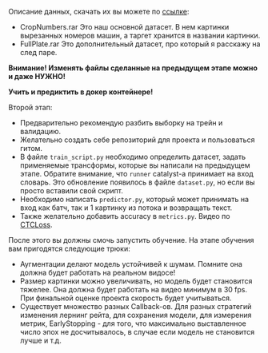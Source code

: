 Описание данных, скачать их вы можете по [ссылке](https://yadi.sk/d/K-BvJ8WJJeQM5g):
- CropNumbers.rar 
    Это наш основной датасет. В нем картинки вырезанных номеров машин,
    а таргет хранится в названии картинки.  
- FullPlate.rar 
    Это дополнительный датасет, про который я расскажу на след паре.

__Внимание! Изменять файлы сделанные на предыдущем этапе можно и даже НУЖНО!__

__Учить и предиктить в докер контейнере!__

Второй этап: 

- Предварительно рекомендую разбить выборку на трейн и валидацию.
- Желательно создать себе репозиторий для проекта и пользоваться гитом. 
- В файле `train_script.py` необходимо определить датасет, 
задать применяемые трансформы, которые вы написали на предыдущем этапе.
Обратите внимание, что `runner` catalyst-а принимает на вход словарь. 
Это обновление появилось в файле `dataset.py`, но если вы просто вставили свой 
скрипт.
- Необходимо написать `predictor.py`, который может принимать на вход
как батч, так и 1 картинку из потока и возвращать текст.
- Также желательно добавить accuracy в `metrics.py`. Видео по [CTCLoss](https://youtu.be/eYIL4TMAeRI).

После этого вы должны смочь запустить обучение. 
На этапе обучения вам пригодятся следующие трюки: 
- Аугментации делают модель устойчивей к шумам. Помните она 
должна будет работать на реальном видосе!
- Размер картинки можно увеличивать, но модель будет становится 
тяжелее. Она должна будет работать на видео минимум в 30 fps.
При финальной оценке проекта скорость будет учитываться. 
- Существует множество разных Callback-ов. Для разных стратегий 
изменения лернинг рейта, для сохранения модели, для измерения метрик,
 EarlyStopping - для того, что максимально выставленное число эпох не досчитывалось, в случае
 если модель не становится лучше и т.д.



